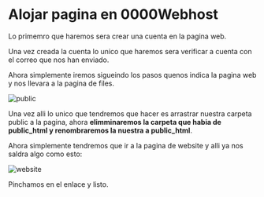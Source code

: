 #  Alojar pagina en 0000Webhost

Lo primemro que  haremos sera crear una cuenta en la pagina web.

Una vez creada la cuenta lo unico que haremos sera verificar a cuenta con el correo que nos  han enviado.

Ahora simplemente iremos sigueindo los pasos quenos indica la pagina web y nos llevara a la pagina de files.

![public](.\public_file.png)


Una vez alli lo unico que tendremos que hacer es arrastrar nuestra carpeta public a la pagina,
ahora **elimminaremos la carpeta que habia de public_html y renombraremos la nuestra a public_html**.

Ahora simplemente tendremos que ir a la pagina de website y alli ya nos saldra algo como esto:

![website](.\website.png)


Pinchamos en el enlace y listo.